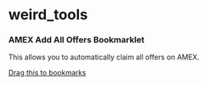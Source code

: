 # weird_tools

### AMEX Add All Offers Bookmarklet

This allows you to automatically claim all offers on AMEX.

<a href="javascript:(function()%7Bfunction%20main()%20%7Bconst%20bs%20%3D%20Array.from(document.getElementsByClassName('offer-cta')).filter(button%20%3D%3E%20button.getAttribute(%22title%22)%20%3D%3D%20%22Add%20to%20Card%22)%3Bif%20(bs.length%20%3E%200)%20%7Bconst%20b%20%3D%20bs.shift()%3Bconsole.log(b.getAttribute('title'))%3Bb.click()%3B%7Dif%20(bs.length%20%3E%201)%20%7Bconsole.log(bs.length)%3BsetTimeout(main%2C%20(4000))%3B%7D%7D%3Bmain()%7D)()">Drag this to bookmarks</a>
